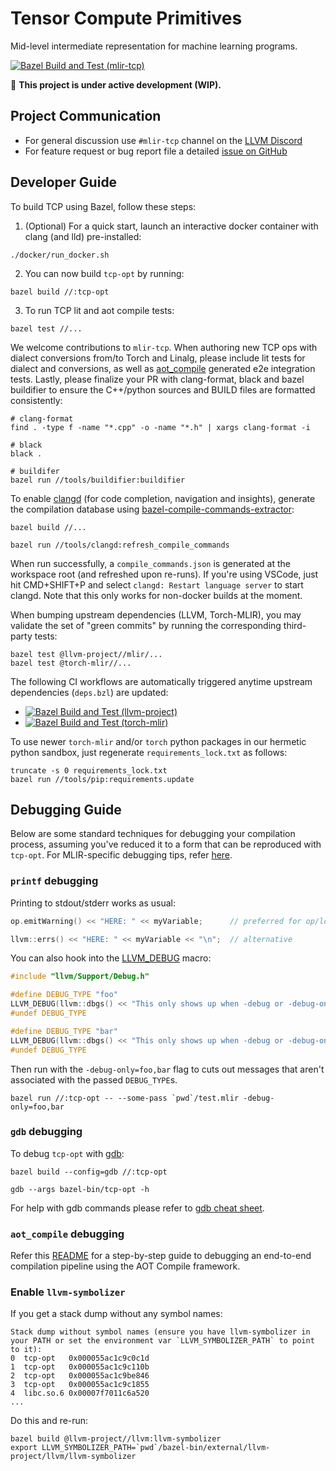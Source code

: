 Tensor Compute Primitives
=========================

Mid-level intermediate representation for machine learning programs.

[![Bazel Build and Test (mlir-tcp)](https://github.com/llvm/mlir-tcp/actions/workflows/bazelBuildAndTestTcp.yml/badge.svg)](https://github.com/llvm/mlir-tcp/actions/workflows/bazelBuildAndTestTcp.yml)

:construction: **This project is under active development (WIP).**

## Project Communication

- For general discussion use `#mlir-tcp` channel on the [LLVM Discord](https://discord.gg/xS7Z362)
- For feature request or bug report file a detailed [issue on GitHub](https://github.com/llvm/mlir-tcp/issues)

## Developer Guide

To build TCP using Bazel, follow these steps:

1. (Optional) For a quick start, launch an interactive docker container with clang (and lld) pre-installed:
```shell
./docker/run_docker.sh
```

2. You can now build `tcp-opt` by running:
```shell
bazel build //:tcp-opt
```

3. To run TCP lit and aot compile tests:
```shell
bazel test //...
```

We welcome contributions to `mlir-tcp`. When authoring new TCP ops with dialect conversions from/to Torch and Linalg, please include lit tests for dialect and conversions, as well as [aot_compile](https://github.com/llvm/mlir-tcp/blob/main/tools/aot/README.md) generated e2e integration tests. Lastly, please finalize your PR with clang-format, black and bazel buildifier to ensure the C++/python sources and BUILD files are formatted consistently:
```shell
# clang-format
find . -type f -name "*.cpp" -o -name "*.h" | xargs clang-format -i

# black
black .

# buildifer
bazel run //tools/buildifier:buildifier
```

To enable [clangd](https://clangd.llvm.org/) (for code completion, navigation and insights), generate the compilation database using [bazel-compile-commands-extractor](https://github.com/hedronvision/bazel-compile-commands-extractor):
```shell
bazel build //...

bazel run //tools/clangd:refresh_compile_commands
```
When run successfully, a `compile_commands.json` is generated at the workspace root (and refreshed upon re-runs). If you're using VSCode, just hit CMD+SHIFT+P and select `clangd: Restart language server` to start clangd. Note that this only works for non-docker builds at the moment.

When bumping upstream dependencies (LLVM, Torch-MLIR), you may validate the set of "green commits" by running the corresponding third-party tests:
```shell
bazel test @llvm-project//mlir/...
bazel test @torch-mlir//...
```

The following CI workflows are automatically triggered anytime upstream dependencies (`deps.bzl`) are updated:
- [![Bazel Build and Test (llvm-project)](https://github.com/llvm/mlir-tcp/actions/workflows/bazelBuildAndTestLlvm.yml/badge.svg)](https://github.com/llvm/mlir-tcp/actions/workflows/bazelBuildAndTestLlvm.yml)
- [![Bazel Build and Test (torch-mlir)](https://github.com/llvm/mlir-tcp/actions/workflows/bazelBuildAndTestTorchmlir.yml/badge.svg)](https://github.com/llvm/mlir-tcp/actions/workflows/bazelBuildAndTestTorchmlir.yml)

To use newer `torch-mlir` and/or `torch` python packages in our hermetic python sandbox, just regenerate `requirements_lock.txt` as follows:
```shell
truncate -s 0 requirements_lock.txt
bazel run //tools/pip:requirements.update
```

## Debugging Guide

Below are some standard techniques for debugging your compilation process, assuming you've reduced it to a form that can be reproduced with `tcp-opt`. For MLIR-specific debugging tips, refer [here](https://mlir.llvm.org/getting_started/Debugging/).

### `printf` debugging

Printing to stdout/stderr works as usual:
```C++
op.emitWarning() << "HERE: " << myVariable;      // preferred for op/loc diagnostics

llvm::errs() << "HERE: " << myVariable << "\n";  // alternative
```

You can also hook into the [LLVM_DEBUG](https://llvm.org/docs/ProgrammersManual.html#the-llvm-debug-macro-and-debug-option) macro:
```C++
#include "llvm/Support/Debug.h"

#define DEBUG_TYPE "foo"
LLVM_DEBUG(llvm::dbgs() << "This only shows up when -debug or -debug-only=foo is provided.\n");
#undef DEBUG_TYPE

#define DEBUG_TYPE "bar"
LLVM_DEBUG(llvm::dbgs() << "This only shows up when -debug or -debug-only=bar is provided.\n");
#undef DEBUG_TYPE
```

Then run with the `-debug-only=foo,bar` flag to cuts out messages that aren't associated with the passed `DEBUG_TYPE`s.
```shell
bazel run //:tcp-opt -- --some-pass `pwd`/test.mlir -debug-only=foo,bar
```

### `gdb` debugging

To debug `tcp-opt` with [gdb](https://www.sourceware.org/gdb/):
```shell
bazel build --config=gdb //:tcp-opt

gdb --args bazel-bin/tcp-opt -h
```

For help with gdb commands please refer to [gdb cheat sheet](https://gist.github.com/rkubik/b96c23bd8ed58333de37f2b8cd052c30).

### `aot_compile` debugging

Refer this [README](https://github.com/llvm/mlir-tcp/blob/main/tools/aot/README.md) for a step-by-step guide to debugging an end-to-end compilation pipeline using the AOT Compile framework.

### Enable `llvm-symbolizer`

If you get a stack dump without any symbol names:
```shell
Stack dump without symbol names (ensure you have llvm-symbolizer in your PATH or set the environment var `LLVM_SYMBOLIZER_PATH` to point to it):
0  tcp-opt   0x000055ac1c9c0c1d
1  tcp-opt   0x000055ac1c9c110b
2  tcp-opt   0x000055ac1c9be846
3  tcp-opt   0x000055ac1c9c1855
4  libc.so.6 0x00007f7011c6a520
...
```

Do this and re-run:
```shell
bazel build @llvm-project//llvm:llvm-symbolizer
export LLVM_SYMBOLIZER_PATH=`pwd`/bazel-bin/external/llvm-project/llvm/llvm-symbolizer
```
